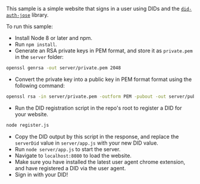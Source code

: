 This sample is a simple website that signs in a user using DIDs and the [`did-auth-jose`](https://github.com/decentralized-identity/did-auth-jose) library.

To run this sample:

- Install Node 8 or later and npm.
- Run `npm install`.
- Generate an RSA private keys in PEM format, and store it as `private.pem` in the `server` folder:

```bash
openssl genrsa -out server/private.pem 2048
```

- Convert the private key into a public key in PEM format format using the following command: 

```bash
openssl rsa -in server/private.pem -outform PEM -pubout -out server/public.pem
```

- Run the DID registration script in the repo's root to register a DID for your website.

```bash
node register.js
```

- Copy the DID output by this script in the response, and replace the `serverDid` value in `server/app.js` with your new DID value.
- Run `node server/app.js` to start the server.
- Navigate to `localhost:8080` to load the website.
- Make sure you have installed the latest user agent chrome extension, and have registered a DID via the user agent.
- Sign in with your DID!